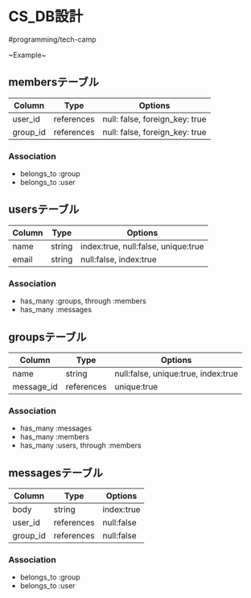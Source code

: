 # CS_DB設計
#programming/tech-camp

~Example~

## membersテーブル
|Column|Type|Options|
|------|----|-------|
|user_id|references|null: false, foreign_key: true|
|group_id|references|null: false, foreign_key: true|

### Association
- belongs_to :group
- belongs_to :user


## usersテーブル
|Column|Type|Options|
|------|----|-------|
|name|string|index:true, null:false, unique:true|
|email|string|null:false, index:true|

### Association
- has_many :groups, through :members
- has_many :messages


## groupsテーブル
|Column|Type|Options|
|------|----|-------|
|name|string|null:false, unique:true, index:true|
|message_id|references|unique:true|

### Association
- has_many :messages
- has_many :members
- has_many :users, through :members


## messagesテーブル
|Column|Type|Options|
|------|----|-------|
|body|string|index:true|
|user_id|references|null:false|
|group_id|references|null:false|

### Association
- belongs_to :group
- belongs_to :user
